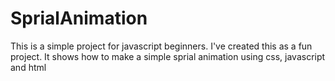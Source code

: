 # SprialAnimation

This is a simple project for javascript beginners. I've created this as a fun project.
It shows how to make a simple sprial animation using css, javascript and html
